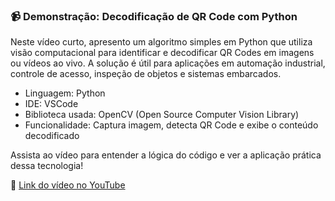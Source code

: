 ### 📹 Demonstração: Decodificação de QR Code com Python

Neste vídeo curto, apresento um algoritmo simples em Python que utiliza visão computacional para identificar e decodificar QR Codes em imagens ou vídeos ao vivo. A solução é útil para aplicações em automação industrial, controle de acesso, inspeção de objetos e sistemas embarcados.

- Linguagem: Python
- IDE: VSCode  
- Biblioteca usada: OpenCV (Open Source Computer Vision Library)  
- Funcionalidade: Captura imagem, detecta QR Code e exibe o conteúdo decodificado

Assista ao vídeo para entender a lógica do código e ver a aplicação prática dessa tecnologia!

🔗 [Link do vídeo no YouTube](https://youtu.be/0rNO10oUcGg)
